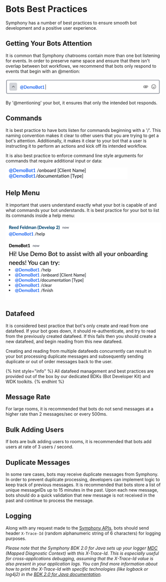 # Bots Best Practices

Symphony has a number of best practices to ensure smooth bot development and a positive user experience.

## Getting Your Bots Attention

It is common that Symphony chatrooms contain more than one bot listening for events. In order to preserve name space and ensure that there isn't overlap between bot workflows, we recommend that bots only respond to events that begin with an @mention:

![](<../.gitbook/assets/Screen Shot 2020-07-22 at 4.09.09 PM.png>)

By '@mentioning' your bot, it ensures that only the intended bot responds.

## Commands

It is best practice to have bots listen for commands beginning with a '/'. This naming convention makes it clear to other users that you are trying to get a bot's attention. Additionally, it makes it clear to your bot that a user is instructing it to perform an actions and kick off its intended workflow.

It is also best practice to enforce command line style arguments for commands that require additional input or data:

![](<../.gitbook/assets/Screen Shot 2020-07-22 at 4.41.50 PM.png>)

## Help Menu

It important that users understand exactly what your bot is capable of and what commands your bot understands. It is best practice for your bot to list its commands inside a help menu:

![](<../.gitbook/assets/Screen Shot 2020-07-22 at 4.41.10 PM.png>)

## Datafeed

It is considered best practice that bot's only create and read from one datafeed. If your bot goes down, it should re-authenticate, and try to read from the previously created datafeed.  If this fails then you should create a new datafeed, and begin reading from this new datafeed.

Creating and reading from multiple datafeeds concurrently can result in your bot processing duplicate messages and subsequently sending duplicate or out of order messages back to the user.

{% hint style="info" %}
All datafeed management and best practices are provided out of the box by our dedicated BDKs (Bot Developer Kit) and WDK toolkits.
{% endhint %}

## Message Rate

For large rooms, it is recommended that bots do not send messages at a higher rate than 2 messages/sec or every 500ms.

## Bulk Adding Users

If bots are bulk adding users to rooms, it is recommended that bots add users at rate of 3 users / second.

## Duplicate Messages

In some rare cases, bots may receive duplicate messages from Symphony. In order to prevent duplicate processing, developers can implement logic to keep track of previous messages. It is recommended that bots store a list of unique messageIDs up to 15 minutes in the past. Upon each new message, bots should do a quick validation that new message is not received in the past and continue to process the message.

## Logging

Along with any request made to the [Symphony APIs](overview-of-rest-api/), bots should send header `X-Trace-Id` (random alphanumeric string of 6 characters) for logging purposes.

_Please note that the Symphony BDK 2.0 for Java sets up your logger_ [_MDC_](http://logback.qos.ch/manual/mdc.html) _(Mapped Diagnostic Context) with this X-Trace-Id. This is especially useful for cross-applications debugging, assuming that the X-Trace-Id value is also present in your application logs. You can find more information about how to print the X-Trace-Id with specific technologies (like logback or log4j2) in the_ [_BDK 2.0 for Java documentation_](https://github.com/finos/symphony-bdk-java/blob/main/docs/tech/production-readiness.md)_._
